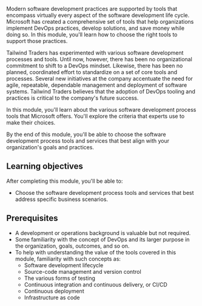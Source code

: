 Modern software development practices are supported by tools that encompass virtually every aspect of the software development life cycle. Microsoft has created a comprehensive set of tools that help organizations implement DevOps practices, develop solutions, and save money while doing so. In this module, you'll learn how to choose the right tools to support those practices.

Tailwind Traders has experimented with various software development processes and tools. Until now, however, there has been no organizational commitment to shift to a DevOps mindset. Likewise, there has been no planned, coordinated effort to standardize on a set of core tools and processes. Several new initiatives at the company accentuate the need for agile, repeatable, dependable management and deployment of software systems. Tailwind Traders believes that the adoption of DevOps tooling and practices is critical to the company's future success.

In this module, you'll learn about the various software development process tools that Microsoft offers.  You'll explore the criteria that experts use to make their choices.  

By the end of this module, you'll be able to choose the software development process tools and services that best align with your organization's goals and practices.

## Learning objectives

After completing this module, you'll be able to:

- Choose the software development process tools and services that best address specific business scenarios.

## Prerequisites

- A development or operations background is valuable but not required.
- Some familiarity with the concept of DevOps and its larger purpose in the organization, goals, outcomes, and so on.
- To help with understanding the value of the tools covered in this module, familiarity with such concepts as:
  - Software development lifecycle
  - Source-code management and version control
  - The various forms of testing
  - Continuous integration and continuous delivery, or CI/CD
  - Continuous deployment
  - Infrastructure as code
